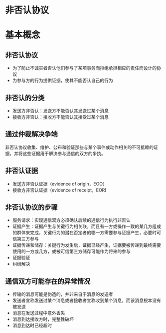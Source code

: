 # 非否认协议

# 基本概念

## 非否认协议

- 为了防止不诚实者否认他们参与了某项事务而拒绝承担相应的责任而设计的协议
- 为参与方的行为提供证据，使其不能否认自己的行为

## 非否认的分类

- 发送方非否认：发送方不能否认其发送过某个消息
- 接收方非否认：接收方不能否认其接受过某个消息

## 通过仲裁解决争端

非否认协议收集、维护、公布和验证那些与某个事件或动作相关的不可抵赖的证据，并将这些证据用于解决参与通信的双方的争执。

## 非否认证据

- 发送方非否认证据（evidence of origin，EOO）
- 接收方非否认证据（evidence of receipt，EOR)

## 非否认协议的步骤

- 服务请求：实现通信双方必须确认后续的通信行为执行非否认
- 证据产生：证据产生与关键行为相关联，而且有一方或操作一致的某几方组成的群体来完成，关键行为的潜在否定者的哪一方需要参与证据产生，必要时可信第三方参与
- 证据传递和储存：关键行为发生后，证据已经产生，证据要被传递到最终需要使用的一方或几方，或被可信第三方储存可能作为将来的参与
- 证据验证
- 纠纷解决

## 通信双方可能存在的异常情况

- 传输的消息可能是伪造的，并非来自于消息的发送者
- 发送者宣称发送过某个消息或者接收者宣称收到某个消息，而该消息根本没有被发送
- 消息在发送过程中意外丢失
- 消息到达接收方时，完整性破坏
- 消息到达时已经超时


